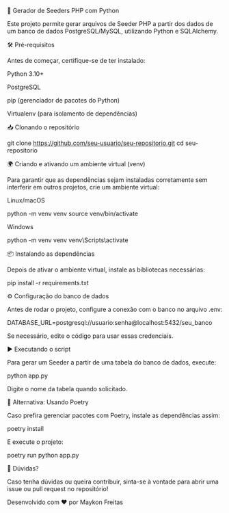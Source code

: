 🚀 Gerador de Seeders PHP com Python

Este projeto permite gerar arquivos de Seeder PHP a partir dos dados de um banco de dados PostgreSQL/MySQL, utilizando Python e SQLAlchemy.

🛠️ Pré-requisitos

Antes de começar, certifique-se de ter instalado:

Python 3.10+

PostgreSQL

pip (gerenciador de pacotes do Python)

Virtualenv (para isolamento de dependências)

📥 Clonando o repositório

git clone https://github.com/seu-usuario/seu-repositorio.git
cd seu-repositorio

🌍 Criando e ativando um ambiente virtual (venv)

Para garantir que as dependências sejam instaladas corretamente sem interferir em outros projetos, crie um ambiente virtual:

Linux/macOS

python -m venv venv
source venv/bin/activate

Windows

python -m venv venv
venv\Scripts\activate

📦 Instalando as dependências

Depois de ativar o ambiente virtual, instale as bibliotecas necessárias:

pip install -r requirements.txt

⚙️ Configuração do banco de dados

Antes de rodar o projeto, configure a conexão com o banco no arquivo .env:

DATABASE_URL=postgresql://usuario:senha@localhost:5432/seu_banco

Se necessário, edite o código para usar essas credenciais.

▶️ Executando o script

Para gerar um Seeder a partir de uma tabela do banco de dados, execute:

python app.py

Digite o nome da tabela quando solicitado.

🚀 Alternativa: Usando Poetry

Caso prefira gerenciar pacotes com Poetry, instale as dependências assim:

poetry install

E execute o projeto:

poetry run python app.py

🎯 Dúvidas?

Caso tenha dúvidas ou queira contribuir, sinta-se à vontade para abrir uma issue ou pull request no repositório!

Desenvolvido com ❤️ por Maykon Freitas
